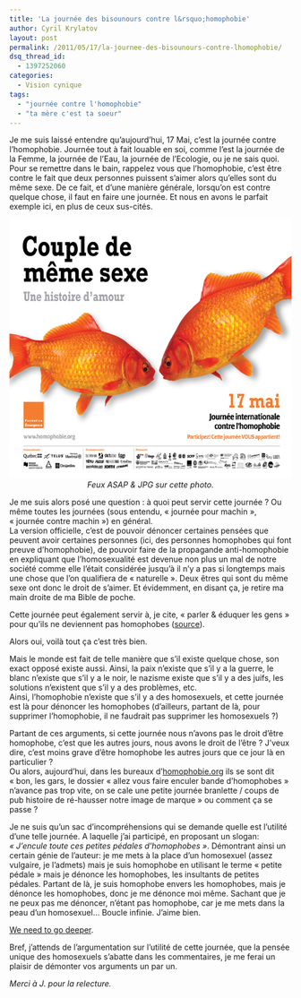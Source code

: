 ```yaml
---
title: 'La journée des bisounours contre l&rsquo;homophobie'
author: Cyril Krylatov
layout: post
permalink: /2011/05/17/la-journee-des-bisounours-contre-lhomophobie/
dsq_thread_id:
  - 1397252060
categories:
  - Vision cynique
tags:
  - "journée contre l'homophobie"
  - "ta mère c'est ta soeur"
---
```

Je me suis laissé entendre qu&rsquo;aujourd&rsquo;hui, 17 Mai, c&rsquo;est la journée contre l&rsquo;homophobie. Journée tout à fait louable en soi, comme l&rsquo;est la journée de la Femme, la journée de l&rsquo;Eau, la journée de l&rsquo;Ecologie, ou je ne sais quoi. Pour se remettre dans le bain, rappelez vous que l&rsquo;homophobie, c&rsquo;est être contre le fait que deux personnes puissent s&rsquo;aimer alors qu&rsquo;elles sont du même sexe. De ce fait, et d&rsquo;une manière générale, lorsqu&rsquo;on est contre quelque chose, il faut en faire une journée. Et nous en avons le parfait exemple ici, en plus de ceux sus-cités.

<p style="text-align:center;">
  <a href="http://blog.c-krylatov.com/2011/05/17/la-journee-des-bisounours-contre-lhomophobie/journee_contre_homophobie/" rel="attachment wp-att-91"><img src="/uploads/2011/05/journee_contre_homophobie.jpg" alt="Journée contre l&#039;homophobie" title="Journée contre l&#039;homophobie" width="640" height="463" class="size-full wp-image-91" /></a><br /><em>Feux ASAP & JPG sur cette photo.</em>
</p>

<!--more-->

Je me suis alors posé une question : à quoi peut servir cette journée ? Ou même toutes les journées (sous entendu, &laquo;&nbsp;journée pour machin&nbsp;&raquo;, &laquo;&nbsp;journée contre machin&nbsp;&raquo;) en général.  
La version officielle, c&rsquo;est de pouvoir dénoncer certaines pensées que peuvent avoir certaines personnes (ici, des personnes homophobes qui font preuve d&rsquo;homophobie), de pouvoir faire de la propagande anti-homophobie en expliquant que l&rsquo;homosexualité est devenue non plus un mal de notre société comme elle l&rsquo;était considérée jusqu&rsquo;à il n&rsquo;y a pas si longtemps mais une chose que l&rsquo;on qualifiera de &laquo;&nbsp;naturelle&nbsp;&raquo;. Deux êtres qui sont du même sexe ont donc le droit de s&rsquo;aimer. Et évidemment, en disant ça, je retire ma main droite de ma Bible de poche.

Cette journée peut également servir à, je cite, &laquo;&nbsp;parler & éduquer les gens&nbsp;&raquo; pour qu&rsquo;ils ne deviennent pas homophobes ([source][1]).

Alors oui, voilà tout ça c&rsquo;est très bien.

Mais le monde est fait de telle manière que s&rsquo;il existe quelque chose, son exact opposé existe aussi. Ainsi, la paix n&rsquo;existe que s&rsquo;il y a la guerre, le blanc n&rsquo;existe que s&rsquo;il y a le noir, le nazisme existe que s&rsquo;il y a des juifs, les solutions n&rsquo;existent que s&rsquo;il y a des problèmes, etc.  
Ainsi, l&rsquo;homophobie n&rsquo;existe que s&rsquo;il y a des homosexuels, et cette journée est là pour dénoncer les homophobes (d&rsquo;ailleurs, partant de là, pour supprimer l&rsquo;homophobie, il ne faudrait pas supprimer les homosexuels ?)

Partant de ces arguments, si cette journée nous n&rsquo;avons pas le droit d&rsquo;être homophobe, c&rsquo;est que les autres jours, nous avons le droit de l&rsquo;être ? J&rsquo;veux dire, c&rsquo;est moins grave d&rsquo;être homophobe les autres jours que ce jour là en particulier ?  
Ou alors, aujourd&rsquo;hui, dans les bureaux d&rsquo;[homophobie.org][2] ils se sont dit &laquo;&nbsp;bon, les gars, le dossier &laquo;&nbsp;allez vous faire enculer bande d&rsquo;homophobes&nbsp;&raquo; n&rsquo;avance pas trop vite, on se cale une petite journée branlette / coups de pub histoire de ré-hausser notre image de marque&nbsp;&raquo; ou comment ça se passe ?

Je ne suis qu&rsquo;un sac d&rsquo;incompréhensions qui se demande quelle est l&rsquo;utilité d&rsquo;une telle journée. A laquelle j&rsquo;ai participé, en proposant un slogan: *&laquo;&nbsp;J&rsquo;encule toute ces petites pédales d&rsquo;homophobes&nbsp;&raquo;*. Démontrant ainsi un certain génie de l&rsquo;auteur: je me mets à la place d&rsquo;un homosexuel (assez vulgaire, je l&rsquo;admets) mais je suis homophobe en utilisant le terme &laquo;&nbsp;petite pédale&nbsp;&raquo; mais je dénonce les homophobes, les insultants de petites pédales. Partant de là, je suis homophobe envers les homophobes, mais je dénonce les homophobes, donc je me dénonce moi même. Sachant que je ne peux pas me dénoncer, n&rsquo;étant pas homophobe, car je me mets dans la peau d&rsquo;un homosexuel&#8230; Boucle infinie. J&rsquo;aime bien.

[We need to go deeper][3].

Bref, j&rsquo;attends de l&rsquo;argumentation sur l&rsquo;utilité de cette journée, que la pensée unique des homosexuels s’abatte dans les commentaires, je me ferai un plaisir de démonter vos arguments un par un.

*Merci à J. pour la relecture.*

 [1]: http://twitter.com/#!/mygreg/statuses/70455656238432256
 [2]: http://www.homophobie.org/
 [3]: http://s-ak.buzzfed.com/static/imagebuzz/web03/2010/8/9/15/we-need-to-go-deeper-25325-1281381389-18.jpg